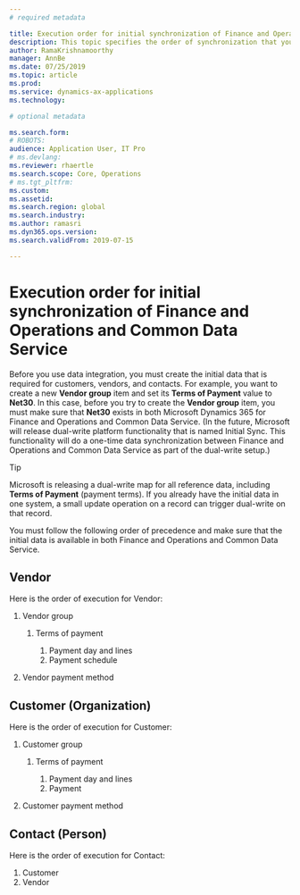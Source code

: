 ```yaml
---
# required metadata

title: Execution order for initial synchronization of Finance and Operations and Common Data Service
description: This topic specifies the order of synchronization that you must follow to create the initial data.
author: RamaKrishnamoorthy 
manager: AnnBe
ms.date: 07/25/2019
ms.topic: article
ms.prod: 
ms.service: dynamics-ax-applications
ms.technology: 

# optional metadata

ms.search.form: 
# ROBOTS: 
audience: Application User, IT Pro
# ms.devlang: 
ms.reviewer: rhaertle
ms.search.scope: Core, Operations
# ms.tgt_pltfrm: 
ms.custom: 
ms.assetid: 
ms.search.region: global
ms.search.industry: 
ms.author: ramasri
ms.dyn365.ops.version: 
ms.search.validFrom: 2019-07-15

---
```


# Execution order for initial synchronization of Finance and Operations and Common Data Service

Before you use data integration, you must create the initial data that is required for customers, vendors, and contacts. For example, you want to create a new **Vendor group** item and set its **Terms of Payment** value to **Net30**. In this case, before you try to create the **Vendor group** item, you must make sure that **Net30** exists in both Microsoft Dynamics 365 for Finance and Operations and Common Data Service. (In the future, Microsoft will release dual-write platform functionality that is named Initial Sync. This functionality will do a one-time data synchronization between Finance and Operations and Common Data Service as part of the dual-write setup.)

> [!TIP]
> Microsoft is releasing a dual-write map for all reference data, including **Terms of Payment** (payment terms). If you already have the initial data in one system, a small update operation on a record can trigger dual-write on that record.

You must follow the following order of precedence and make sure that the initial data is available in both Finance and Operations and Common Data Service.

## Vendor

Here is the order of execution for Vendor:

1. Vendor group

    1. Terms of payment

        1. Payment day and lines
        2. Payment schedule

2. Vendor payment method

## Customer (Organization)

Here is the order of execution for Customer:

1. Customer group

    1. Terms of payment

        1. Payment day and lines
        2. Payment 

2. Customer payment method

## Contact (Person)

Here is the order of execution for Contact:

1. Customer
2. Vendor
